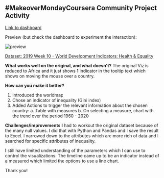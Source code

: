 ## #MakeoverMondayCoursera Community Project Activity

[Link to dashboard](https://public.tableau.com/views/WDI_16516753035860/Dashboard?:language=it-IT&publish=yes&:display_count=n&:origin=viz_share_link)

Preview (but check the dashboard to experiment the interaction):

![preview](https://user-images.githubusercontent.com/64132836/166930258-81a48adf-7d2c-44d0-98b2-500bd3ee7b08.jpg)

[Dataset: 2019 Week 10 - World Development Indicators: Health & Equality](https://data.world/makeovermonday/2019w10)

**What works well on the original, and what doesn't?** 
The original Viz is reduced to Africa and it just shows 1 indicator in the tooltip text which shows on moving the mouse over a country.

**How can you make it better?**
1. Introduced the worldmap
2. Chose an indicator of inequality (Gini index)
3. Added Actions to trigger the relevant information about the chosen country:
  a. Table with measures
  b. On selecting a measure, chart with the trend over the period 1960 - 2020

**Challenges/improvements**
I had to workout the original dataset because of the many null values. I did that with Python and Pandas and I save the result to Excel. I narrowed down to the attributes which are more rich of data and I searched for specific attributes of inequality.

I still have limited understanding of the parameters which I can use to control the visualizations. The timeline came up to be an indicator instead of a measured which limited the options to use a line chart.

Thank you!

